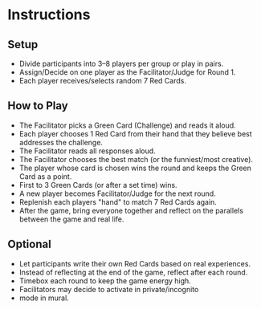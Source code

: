 ﻿# Instructions

## Setup
* Divide participants into 3–8 players per group or play in pairs.
* Assign/Decide on one player as the Facilitator/Judge for Round 1.
* Each player receives/selects random 7 Red Cards.

## How to Play
* The Facilitator picks a Green Card (Challenge) and reads it aloud.
* Each player chooses 1 Red Card from their hand that they believe best addresses the challenge.
* The Facilitator reads all responses aloud.
* The Facilitator chooses the best match (or the funniest/most creative).
* The player whose card is chosen wins the round and keeps the Green Card as a point.
* First to 3 Green Cards (or after a set time) wins.
* A new player becomes Facilitator/Judge for the next round.
* Replenish each players "hand" to match 7 Red Cards again.
* After the game, bring everyone together and reflect on the parallels between the game and real life.

## Optional
* Let participants write their own Red Cards based on real experiences.
* Instead of reflecting at the end of the game, reflect after each round.
* Timebox each round to keep the game energy high.
* Facilitators may decide to activate in private/incognito  
* mode in mural.